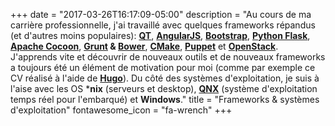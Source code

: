 +++
date = "2017-03-26T16:17:09-05:00"
description = "Au cours de ma carrière professionnelle, j'ai travaillé avec quelques frameworks répandus (et d'autres moins populaires): **[QT](https://www.qt.io/)**, **[AngularJS](https://angular.io/)**, **[Bootstrap](http://getbootstrap.com/)**, **[Python Flask](http://flask.pocoo.org/)**, **[Apache Cocoon](http://cocoon.apache.org/)**, **[Grunt](https://gruntjs.com/) & [Bower](https://bower.io/)**, **[CMake](https://cmake.org/)**, **[Puppet](https://puppet.com/)** et **[OpenStack](https://www.openstack.org/)**. J'apprends vite et découvrir de nouveaux outils et de nouveaux frameworks a toujours été un élément de motivation pour moi (comme par exemple ce CV réalisé à l'aide de **[Hugo](https://gohugo.io/)**). Du côté des systèmes d'exploitation, je suis à l'aise avec les OS ***nix** (serveurs et desktop), **[QNX](http://www.qnx.com)** (système d'exploitation temps réel pour l'embarqué) et **Windows**."
title = "Frameworks & systèmes d'exploitation"
fontawesome_icon = "fa-wrench"
+++
